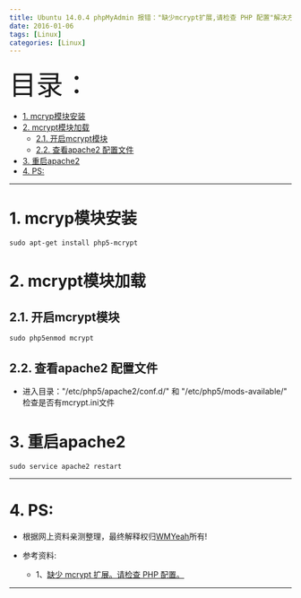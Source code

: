 ```yaml
---
title: Ubuntu 14.0.4 phpMyAdmin 报错："缺少mcrypt扩展,请检查 PHP 配置"解决方案
date: 2016-01-06
tags: [Linux]
categories: [Linux]
---
```


<font size=20>目录：</font>
<!-- TOC -->

- [1. mcryp模块安装](#1-mcryp模块安装)
- [2. mcrypt模块加载](#2-mcrypt模块加载)
  - [2.1. 开启mcrypt模块](#21-开启mcrypt模块)
  - [2.2. 查看apache2 配置文件](#22-查看apache2-配置文件)
- [3. 重启apache2](#3-重启apache2)
- [4. PS:](#4-ps)

<!-- /TOC -->

----

# 1. mcryp模块安装
```
sudo apt-get install php5-mcrypt
```

# 2. mcrypt模块加载

## 2.1. 开启mcrypt模块
```
sudo php5enmod mcrypt
```

## 2.2. 查看apache2 配置文件
*	进入目录："/etc/php5/apache2/conf.d/" 和 "/etc/php5/mods-available/" 检查是否有mcrypt.ini文件

# 3. 重启apache2
```
sudo service apache2 restart
```

------

# 4. PS:

* 根据网上资料亲测整理，最终解释权归[WMYeah][1]所有!

* 参考资料:

	* 1、[缺少 mcrypt 扩展。请检查 PHP 配置。][2]

------


[1]:http://www.wmyeah.com
[2]:http://blog.csdn.net/wang1144/article/details/51505887?locationNum=12
